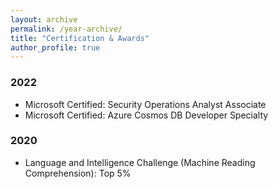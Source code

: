 ```yaml
---
layout: archive
permalink: /year-archive/
title: "Certification & Awards"
author_profile: true
---
```


### 2022
- Microsoft Certified: Security Operations Analyst Associate
- Microsoft Certified: Azure Cosmos DB Developer Specialty

### 2020
- Language and Intelligence Challenge (Machine Reading Comprehension): Top 5%
